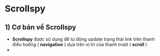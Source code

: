 # Scrollspy
## **1) Cơ bản về Scrollspy**
- **Scrollspy** được sử dụng để tự động update trạng thái link trên thanh điều hướng ( **navigation** ) dựa trên vị trí của thanh trượt ( **scroll** )
- 